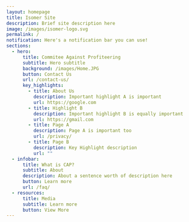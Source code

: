 ```yaml
---
layout: homepage
title: Isomer Site
description: Brief site description here
image: /images/isomer-logo.svg
permalink: /
notification: Here's a notification bar you can use!
sections:
  - hero:
      title: Commitee Against Profiteering
      subtitle: Hero subtitle
      background: /images/Home.JPG
      button: Contact Us
      url: /contact-us/
      key_highlights:
        - title: About Us
          description: Important highlight A is important
          url: https://google.com
        - title: Highlight B
          description: Important highlight B is equally important
          url: https://gmail.com
        - title: Page A
          description: Page A is important too
          url: /privacy/
        - title: Page B
          description: Key Highlight description
          url: ""
  - infobar:
      title: What is CAP?
      subtitle: About
      description: About a sentence worth of description here
      button: Learn more
      url: /faq/
  - resources:
      title: Media
      subtitle: Learn more
      button: View More
---
```

